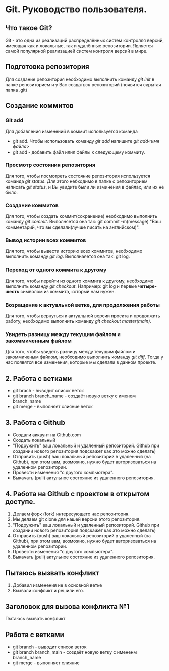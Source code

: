 # Git. Руководство пользователя.

## Что такое Git?
Git - это одна из реализаций распределённых систем контролля версий, имеющая как и локальные, так и удалённые репозитории. Является самой популярной реализацией систем контроля версий в мире.

## Подготовка репозитория

Для создание репозитория необходимо выполнить команду *git  init* в папке репозиторием и у Вас создаться репозиторий (появится скрытая папка .git)

## Создание коммитов

### Git add
Для добавления изменений в коммит используется команда
* git add. Чтобы использовать команду *git add* напишите *git add<имя файла>*
* git add - добавить файл илил файлы к следующему коммиту.

### Просмотр состояния репозитория
Для того, чтобы посмотреть состояние репозитория используется команда *git status*. Для этого небходимо в папке с репозиторием написать *git status*, и Вы увидите были ли изминения в файлах, или их не было.

### Создание коммитов
Для того, чтобы создать коммит(сохранение) необходимо выполнить команду *git commit*. Выполняется она так:
git commit -m(message) "Ваш комментарий, что вы сделали(лучше писать на английском)".

### Вывод истории всех коммитов
Для того, чтобы вывести историю всех коммитов, необходимо выполнить команду *git log*. Выполнаяется она так:
git log.

### Переход от одного коммита к другому
Для того, чтобы перейти из одного коммита к другому, необходимо выполнить команду *git checkout*. Например:
git log и первые **четыре-шесть** символом из коммита, который нам нужен.

### Возращение к актуальной ветке, для продолжения работы
Для того, чтобы вернуться к актуальной версии проекта и продолжить работу, необходимо выполнить команду *git checkout master(main)*.

### Увидеть разницу между текущим файлом и закоммиченным файлом
Для того, чтобы увидеть разницу между текущим файлом и закоммиченым файлом, необходимо выполнить команду *git diff*. Тогда у нас появятся все изменения, которые мы сделали в данном проекте.

## 2. Работа с ветками
* git brach - выводит список веток
* git branch branch_name - создаёт новую ветку с именем branch_name
* git merge - выполняет слияние веток

## 3. Работа с Github 
* Создали аккаунт на Github.com
* Создать локальный
* "Подружить" ваш локальный и удаленный репозиторий. Github при создании нового репозитория подскажет как это можно сделать)
* Отправить (push) ваш локальный репозиторий в удаленный (на Github), при этом вам, возможно, нужно будет авторизоваться на удаленном репозитории.
* Провести изменения "с другого компьютера".
* Выкачать (pull) актульное состояние из удаленного репозитория.

## 4. Работа на Github с проектом в открытом доступе.
1. Делаем форк (fork) интересующего нас репозитория.
2. Мы делаем git clone для нашей версии этого репозитория.
3. "Подружить" ваш локальный и удаленный репозиторий. Github при создании нового репозитория подскажет как это можно сделать)
4. Отправить (push) ваш локальный репозиторий в удаленный (на Github), при этом вам, возможно, нужно будет авторизоваться на удаленном репозитории.
5. Провести изменения "с другого компьютера".
6. Выкачать (pull) актульное состояние из удаленного репозитория.

## Пытаюсь вызвать конфликт 
1. Добавил изменения не в основной ветке
2. Вызвали конфликт и решили его.

## Заголовок для вызова конфликта №1
Пытаюсь вызвать конфликт


## Работа с ветками
* git branch - выводит список веток
* git branch branch_main - создаёт новую ветку с имененм branch_name
* git merge - выполняет слияние
